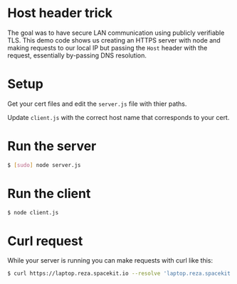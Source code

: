 # Host header trick

The goal was to have secure LAN communication using publicly verifiable TLS.
This demo code shows us creating an HTTPS server with node and making requests
to our local IP but passing the `Host` header with the request, essentially
by-passing DNS resolution.

# Setup

Get your cert files and edit the `server.js` file with thier paths.

Update `client.js` with the correct host name that corresponds to your cert.

# Run the server

```bash
$ [sudo] node server.js
```

# Run the client

```bash
$ node client.js
```

# Curl request

While your server is running you can make requests with curl like this:

```bash
$ curl https://laptop.reza.spacekit.io --resolve 'laptop.reza.spacekit.io:443:127.0.0.1'
```
